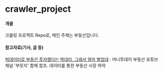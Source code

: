 # crawler_project
#### 개괄

크롤링 프로젝트 Repo로, 메인 주제는 부동산입니다.   

#### 참고자료(기사, 글 등)

[빅데이터로 부동산 투자했다는 박대리, 그래서 얼마 벌었대](https://news.mt.co.kr/mtview.php?no=2021042714035459903) : 머니투데이 부동산 유튜브 채널 '부릿지' 함께 참조. 데이터를 통한 부동산 시장 파악





